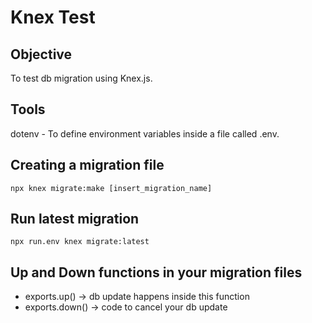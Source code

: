# Knex Test

## Objective
To test db migration using Knex.js.

## Tools
dotenv - To define environment variables inside a file called .env.

## Creating a migration file
```
npx knex migrate:make [insert_migration_name]
```

## Run latest migration
```
npx run.env knex migrate:latest
```

## Up and Down functions in your migration files
- exports.up() -> db update happens inside this function
- exports.down() -> code to cancel your db update
